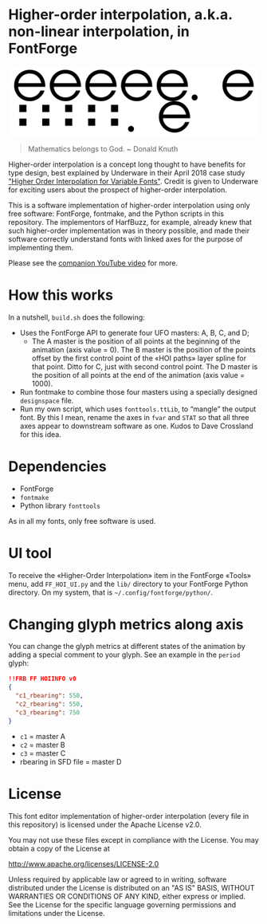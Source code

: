 # Higher-order interpolation, a.k.a. non-linear interpolation, in FontForge

![](https://raw.githubusercontent.com/ctrlcctrlv/FontForge-Higher-Order-Interpolation/main/dist/FontForgeHOI.gif)

> Mathematics belongs to God. ~ Donald Knuth

Higher-order interpolation is a concept long thought to have benefits for type design, best explained by Underware in their April 2018 case study ["Higher Order Interpolation for Variable Fonts"](https://underware.nl/case-studies/hoi/). Credit is given to Underware for exciting users about the prospect of higher-order interpolation.

This is a software implementation of higher-order interpolation using only free software: FontForge, fontmake, and the Python scripts in this repository. The implementors of HarfBuzz, for example, already knew that such higher-order implementation was in theory possible, and made their software correctly understand fonts with linked axes for the purpose of implementing them.

Please see the [companion YouTube video](https://www.youtube.com/watch?v=m5z4sDECCGA) for more.

# How this works

In a nutshell, `build.sh` does the following:

* Uses the FontForge API to generate four UFO masters: A, B, C, and D;
  * The A master is the position of all points at the beginning of the animation (axis value = 0). The B master is the position of the points offset by the first control point of the «HOI paths» layer spline for that point. Ditto for C, just with second control point. The D master is the position of all points at the end of the animation (axis value = 1000).
* Run fontmake to combine those four masters using a specially designed `designspace` file.
* Run my own script, which uses `fonttools.ttLib`, to “mangle” the output font. By this I mean, rename the axes in `fvar` and `STAT` so that all three axes appear to downstream software as one. Kudos to Dave Crossland for this idea.

# Dependencies

* FontForge
* `fontmake`
* Python library `fonttools`

As in all my fonts, only free software is used.

# UI tool

To receive the «Higher-Order Interpolation» item in the FontForge «Tools» menu, add `FF_HOI_UI.py` and the `lib/` directory to your FontForge Python directory. On my system, that is `~/.config/fontforge/python/`.

# Changing glyph metrics along axis

You can change the glyph metrics at different states of the animation by adding a special comment to your glyph. See an example in the `period` glyph:

```json
!!FRB FF HOIINFO v0
{
  "c1_rbearing": 550,
  "c2_rbearing": 550,
  "c3_rbearing": 750
}
```

* `c1` = master A
* `c2` = master B
* `c3` = master C
* rbearing in SFD file = master D

# License

This font editor implementation of higher-order interpolation (every file in this repository) is licensed under the Apache License v2.0.

You may not use these files except in compliance with the License.
You may obtain a copy of the License at

http://www.apache.org/licenses/LICENSE-2.0

Unless required by applicable law or agreed to in writing, software
distributed under the License is distributed on an "AS IS" BASIS,
WITHOUT WARRANTIES OR CONDITIONS OF ANY KIND, either express or implied.
See the License for the specific language governing permissions and
limitations under the License.

